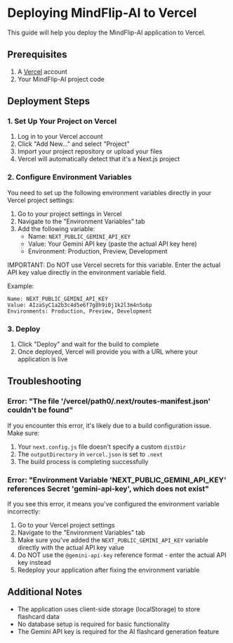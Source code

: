 # Deploying MindFlip-AI to Vercel

This guide will help you deploy the MindFlip-AI application to Vercel.

## Prerequisites

1. A [Vercel](https://vercel.com) account
2. Your MindFlip-AI project code

## Deployment Steps

### 1. Set Up Your Project on Vercel

1. Log in to your Vercel account
2. Click "Add New..." and select "Project"
3. Import your project repository or upload your files
4. Vercel will automatically detect that it's a Next.js project

### 2. Configure Environment Variables

You need to set up the following environment variables directly in your Vercel project settings:

1. Go to your project settings in Vercel
2. Navigate to the "Environment Variables" tab
3. Add the following variable:
   - Name: `NEXT_PUBLIC_GEMINI_API_KEY`
   - Value: Your Gemini API key (paste the actual API key here)
   - Environment: Production, Preview, Development

IMPORTANT: Do NOT use Vercel secrets for this variable. Enter the actual API key value directly in the environment variable field.

Example:
```
Name: NEXT_PUBLIC_GEMINI_API_KEY
Value: AIzaSyC1a2b3c4d5e6f7g8h9i0j1k2l3m4n5o6p
Environments: Production, Preview, Development
```

### 3. Deploy

1. Click "Deploy" and wait for the build to complete
2. Once deployed, Vercel will provide you with a URL where your application is live

## Troubleshooting

### Error: "The file '/vercel/path0/.next/routes-manifest.json' couldn't be found"

If you encounter this error, it's likely due to a build configuration issue. Make sure:

1. Your `next.config.js` file doesn't specify a custom `distDir`
2. The `outputDirectory` in `vercel.json` is set to `.next`
3. The build process is completing successfully

### Error: "Environment Variable 'NEXT_PUBLIC_GEMINI_API_KEY' references Secret 'gemini-api-key', which does not exist"

If you see this error, it means you've configured the environment variable incorrectly:

1. Go to your Vercel project settings
2. Navigate to the "Environment Variables" tab
3. Make sure you've added the `NEXT_PUBLIC_GEMINI_API_KEY` variable directly with the actual API key value
4. Do NOT use the `@gemini-api-key` reference format - enter the actual API key instead
5. Redeploy your application after fixing the environment variable

## Additional Notes

- The application uses client-side storage (localStorage) to store flashcard data
- No database setup is required for basic functionality
- The Gemini API key is required for the AI flashcard generation feature
